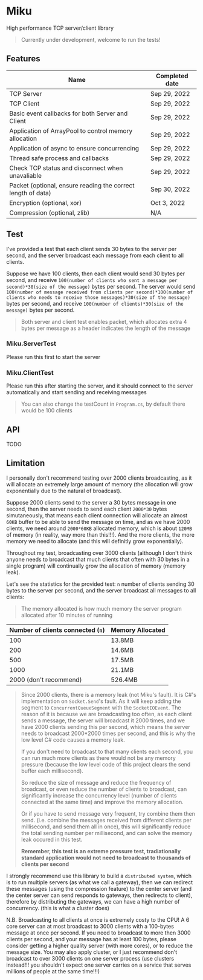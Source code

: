 # Miku

High performance TCP server/client library

> Currently under development, welcome to run the tests!



## Features

| Name                                                         | Completed date |
| ------------------------------------------------------------ | -------------- |
| TCP Server                                                   | Sep 29, 2022   |
| TCP Client                                                   | Sep 29, 2022   |
| Basic event callbacks for both Server and Client             | Sep 29, 2022   |
| Application of ArrayPool to control memory allocation        | Sep 29, 2022   |
| Application of async to ensure concurrencing                 | Sep 29, 2022   |
| Thread safe process and callbacks                            | Sep 29, 2022   |
| Check TCP status and disconnect when unavaliable             | Sep 29, 2022   |
| Packet (optional, ensure reading the correct length of data) | Sep 30, 2022   |
| Encryption (optional, xor)                                   | Oct 3, 2022    |
| Compression (optional, zlib)                                 | N/A            |





## Test

I've provided a test that each client sends 30 bytes to the server per second, and the server broadcast each message from each client to all clients.

Suppose we have 100 clients, then each client would send 30 bytes per second, and receive ```100(number of clients who sent a message per second)*30(size of the message)``` bytes per second. The server would send ```100(number of message received from clients per second)*100(number of clients who needs to receive those messages)*30(size of the message)``` bytes per second, and receive ```100(number of clients)*30(size of the message)``` bytes per second.

> Both server and client test enables packet, which allocates extra 4 bytes per message as a header indicates the length of the message

### Miku.ServerTest

Please run this first to start the server

### Miku.ClientTest

Please run this after starting the server, and it should connect to the server automatically and start sending and receiving messages

> You can also change the testCount in ```Program.cs```, by default there would be 100 clients



## API

TODO



## Limitation

I personally don't recommend testing over 2000 clients broadcasting, as it will allocate an extremely large amount of memory (the allocation will grow exponentially due to the natural of broadcast).

Suppose 2000 clients send to the server a 30 bytes message in one second, then the server needs to send each client ```2000*30``` bytes simutaneously, that means each client connection will allocate an almost ```60KB``` buffer to be able to send the message on time, and as we have 2000 clients, we need around ```2000*60KB``` allocated memory, which is about ```120MB``` of memory (in reality, way more than this!!!). And the more clients, the more memory we need to allocate (and this will definitly grow exponentially).

Throughout my test, broadcasting over 3000 clients (although I don't think anyone needs to broadcast that much clients that often with 30 bytes in a single program) will continually grow the allocation of memory (memory leak).

Let's see the statistics for the provided test: ```n``` number of clients sending 30 bytes to the server per second, and the server broadcast all messages to all clients:

> The memory allocated is how much memory the server program allocated after 10 minutes of running

| Number of clients connected (```n```) | Memory Allocated |
| ------------------------------------- | ---------------- |
| 100                                   | 13.8MB           |
| 200                                   | 14.6MB           |
| 500                                   | 17.5MB           |
| 1000                                  | 21.1MB           |
| 2000 (don't recommend)                | 526.4MB          |

> Since 2000 clients, there is a memory leak (not Miku's fault). It is C#'s implementation on ```Socket.Send```'s fault. As it will keep adding the segment to ```ConcurrentQueueSegment``` with the ```SocketIOEvent```. The reason of it is because we are broadcasting too often, as each client sends a message, the server will broadcast it 2000 times, and we have 2000 clients sending this per second, which means the server needs to broadcast 2000*2000 times per second, and this is why the low level C# code causes a memory leak.
>
> If you don't need to broadcast to that many clients each second, you can run much more clients as there would not be any memory pressure (because the low level code of this project clears the send buffer each millisecond).
>
> So reduce the size of message and reduce the frequency of broadcast, or even reduce the number of clients to broadcast, can significantly increase the concurrency level (number of clients connected at the same time) and improve the memory allocation.
>
> Or if you have to send message very frequent, try combine them then send. (i.e. combine the messages received from different clients per millisecond, and send them all in once), this will significantly reduce the total sending number per millisecond, and can solve the memory leak occured in this test.
>
> **Remember, this test is an extreme pressure test, tradiationally standard application would not need to broadcast to thousands of clients per second**

I strongly recommend use this library to build a ```distributed system```, which is to run multiple servers (as what we call a gateway), then we can redirect these messages (using the compression feature) to the center server (and the center server can send responds to gateways, then redirects to client), therefore by distributing the gateways, we can have a high number of concurrency. (this is what a cluster does)

N.B. Broadcasting to all clients at once is extremely costy to the CPU! A 6 core server can at most broadcast to 3000 clients with a 100-bytes message at once per second. If you need to broadcast to more then 3000 clients per second, and your message has at least 100 bytes, please consider getting a higher quality server (with more cores), or to reduce the message size. You may also apply cluster, or I just recommend don't broadcast to over 3000 clients on one server process (use clusters instead!!! you shouldn't expect one server carries on a service that serves millions of people at the same time!!!)
